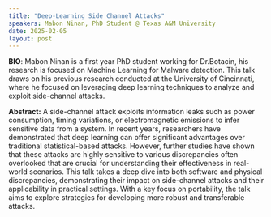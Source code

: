 ```yaml
---
title: "Deep-Learning Side Channel Attacks"
speakers: Mabon Ninan, PhD Student @ Texas A&M University 
date: 2025-02-05
layout: post
---
```


**BIO**: Mabon Ninan is a first year PhD student working for Dr.Botacin, his research is focused on Machine Learning for Malware detection. This talk draws on his previous research conducted at the University of Cincinnati, where he focused on leveraging deep learning techniques to analyze and exploit side-channel attacks.

**Abstract:** A side-channel attack exploits information leaks such as power consumption, timing variations, or electromagnetic emissions to infer sensitive data from a system. In recent years, researchers have demonstrated that deep learning can offer significant advantages over traditional statistical-based attacks. However, further studies have shown that these attacks are highly sensitive to various discrepancies often overlooked that are crucial for understanding their effectiveness in real-world scenarios. This talk takes a deep dive into both software and physical discrepancies, demonstrating their impact on side-channel attacks and their applicability in practical settings. With a key focus on portability, the talk aims to explore strategies for developing more robust and transferable attacks.